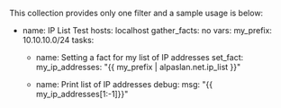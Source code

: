 This collection provides only one filter and a sample usage is below:

- name: IP List Test
  hosts: localhost
  gather_facts: no
  vars:
    my_prefix: 10.10.10.0/24
  tasks:
    - name: Setting a fact for my list of IP addresses
      set_fact:
        my_ip_addresses: "{{ my_prefix | alpaslan.net.ip_list }}"

    - name: Print list of IP addresses
      debug:
        msg: "{{ my_ip_addresses[1:-1]}}"
